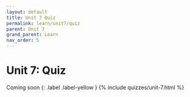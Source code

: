 ```yaml
---
layout: default
title: Unit 7 Quiz
permalink: learn/unit7/quiz
parent: Unit 7
grand_parent: Learn
nav_order: 5
---
```


# Unit 7: Quiz
Coming soon
{: .label .label-yellow }
{% include quizzes/unit-7.html %}